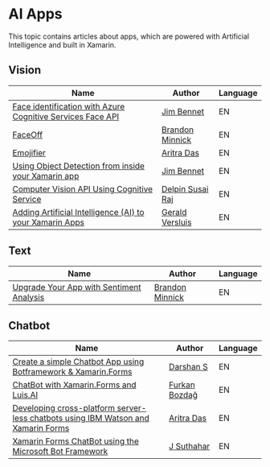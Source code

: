 # AI Apps

This topic contains articles about apps, which are powered with Artificial Intelligence and built in Xamarin.

## Vision

Name | Author | Language
---- | ------ | --------
[Face identification with Azure Cognitive Services Face API](https://www.jimbobbennett.io/face-identification-with-azure-faceapi/) | [Jim Bennet](https://twitter.com/jimbobbennett) | EN
[FaceOff](https://github.com/brminnick/FaceOff) | [Brandon Minnick](https://twitter.com/TheCodeTraveler) | EN
[Emojifier](https://gameofthreads.online/face-detection-sentiment-analysis-azure-xamarin/) | [Aritra Das](https://twitter.com/aritra__das) | EN
[Using Object Detection from inside your Xamarin app](https://blog.xamarin.com/using-object-detection-from-inside-your-xamarin-app/) | [Jim Bennet](https://twitter.com/jimbobbennett) | EN
[Computer Vision API Using Cognitive Service](https://dzone.com/articles/xamarinforms-computer-vision-api-using-cognitive-s) | [Delpin Susai Raj](https://dzone.com/users/3052962/susairajs18.html) | EN
[Adding Artificial Intelligence (AI) to your Xamarin Apps](https://www.dotnetcurry.com/xamarin/smarter-xamarin-using-cognitive-services) | [Gerald Versluis](https://www.dotnetcurry.com/author/gerald-versluis) | EN

## Text

Name | Author | Language
---- | ------ | --------
[Upgrade Your App with Sentiment Analysis](https://blog.xamarin.com/upgrade-your-app-with-sentiment-analysis/) | [Brandon Minnick](https://twitter.com/TheCodeTraveler) | EN

## Chatbot

Name | Author | Language
---- | ------ | --------
[Create a simple Chatbot App using Botframework & Xamarin.Forms](https://www.ecanarys.com/Blogs/ArticleID/356/Create-a-simple-Chatbot-App-using-Botframework-Xamarin) | [Darshan S](https://www.ecanarys.com/Blogs/Author/132) | EN
[ChatBot with Xamarin.Forms and Luis.AI](https://medium.com/@bozd4g/chatbot-with-xamarin-forms-and-luis-ai-7fa3ce986d74) | [Furkan Bozdağ](https://medium.com/@bozd4g) | EN
[Developing cross-platform server-less chatbots using IBM Watson and Xamarin Forms](https://gameofthreads.online/ibm-watson-and-xamarin-forms/) | [Aritra Das](https://twitter.com/aritra__das) | EN
[Xamarin Forms ChatBot using the Microsoft Bot Framework](https://code.msdn.microsoft.com/Xamarin-Forms-ChatBot-512dafbd) | [J Suthahar](https://social.msdn.microsoft.com/profile/j%20suthahar/) | EN
